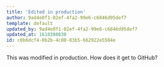 ```yaml
---
title: 'Edited in production'
author: 9ad4e0f1-02ef-4fa2-99e6-c6846d95def7
template: default
updated_by: 9ad4e0f1-02ef-4fa2-99e6-c6846d95def7
updated_at: 1610380830
id: c0b6dcf4-0b2b-4c80-83b5-662922e5504e
---
```

This was modified in production. How does it get to GitHub?